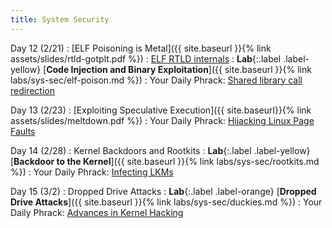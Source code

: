 ```yaml
---
title: System Security
---
```



Day 12 (2/21)
: [ELF Poisoning is Metal]({{ site.baseurl }}{% link assets/slides/rtld-gotplt.pdf %})
  : [ELF RTLD internals](https://johntortugo.wordpress.com/2012/08/27/understanding-linux-elf-rtld-internals/)
: **Lab**{:.label .label-yellow} [**Code Injection and Binary Exploitation**]({{ site.baseurl }}{% link labs/sys-sec/elf-poison.md %})
: Your Daily Phrack: [Shared library call redirection](http://phrack.org/issues/56/7.html)

Day 13 (2/23)
: [Exploiting Speculative Execution]({{ site.baseurl}}{% link assets/slides/meltdown.pdf %})
: Your Daily Phrack: [Hijacking Linux Page Faults](http://phrack.org/issues/61/7.html#article)

Day 14 (2/28)
: Kernel Backdoors and Rootkits
: **Lab**{:.label .label-yellow} [**Backdoor to the Kernel**]({{ site.baseurl }}{% link labs/sys-sec/rootkits.md %})
: Your Daily Phrack: [Infecting LKMs](http://phrack.org/issues/61/10.html)

Day 15 (3/2)
: Dropped Drive Attacks 
: **Lab**{:.label .label-orange} [**Dropped Drive Attacks**]({{ site.baseurl }}{% link labs/sys-sec/duckies.md %})
: Your Daily Phrack: [Advances in Kernel Hacking](http://phrack.org/issues/58/6.html)
